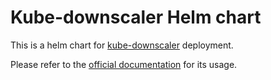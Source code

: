 # Kube-downscaler Helm chart

This is a helm chart for [kube-downscaler](https://github.com/hjacobs/kube-downscaler) deployment.

Please refer to the [official documentation](https://github.com/hjacobs/kube-downscaler#command-line-options) for its usage.
